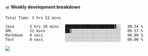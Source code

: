 

📊 **Weekly development breakdown**
<!--START_SECTION:waka-->

```text
Total Time: 3 hrs 52 mins

Java       3 hrs 29 mins   ██████████████████████▓░░   90.34 %
XML        22 mins         ██▒░░░░░░░░░░░░░░░░░░░░░░   09.57 %
Markdown   0 secs          ░░░░░░░░░░░░░░░░░░░░░░░░░   00.09 %
Text       0 secs          ░░░░░░░░░░░░░░░░░░░░░░░░░   00.00 %
```

<!--END_SECTION:waka-->

<p align="left" dir="auto">
  <a href="#">
    <img src="https://github-readme-stats.vercel.app/api?username=JiHongYuan&show_icons=true&inc">
  </a>
</p>

